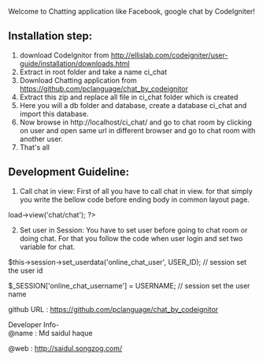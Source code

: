 Welcome to Chatting application like Facebook, google chat by CodeIgniter!
 
Installation step:
--------------------------------------------------------------------
 1. download CodeIgnitor from http://ellislab.com/codeigniter/user-guide/installation/downloads.html
 2. Extract in root folder and take a name ci_chat
 3. Download  Chatting application from https://github.com/pclanguage/chat_by_codeignitor
 4. Extract this zip and replace all file in ci_chat folder which is created 
 5. Here you will a db folder and database, create a database ci_chat and import this database. 
 6. Now browse in http://localhost/ci_chat/ and go to chat room by clicking on user and open same url in 
      different browser and go to chat room with another user.
 7. That's all  

Development Guideline:
--------------------------------------------------------------------
1. Call chat in view: 
First of all you have to call chat in view. for that simply you write the bellow code 
before ending body in common layout page.

<?php   echo $this->load->view('chat/chat'); ?>  

2. Set user in Session: 
You have to set user before going to chat room or doing chat. For that you follow the code when 
user login and set two variable for chat. 

$this->session->set_userdata('online_chat_user', USER_ID); // session set the user id 

$_SESSION['online_chat_username'] =  USERNAME; // session set the user name  




 
github URL : https://github.com/pclanguage/chat_by_codeignitor

Developer Info-  
@name           : Md saidul haque

@web            : http://saidul.songzog.com/
